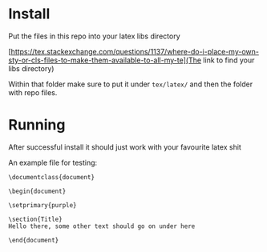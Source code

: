 # Install
Put the files in this repo into your latex libs directory

[https://tex.stackexchange.com/questions/1137/where-do-i-place-my-own-sty-or-cls-files-to-make-them-available-to-all-my-te](The link to find your libs directory)

Within that folder make sure to put it under `tex/latex/` and then the folder with repo files.

# Running
After successful install it should just work with your favourite latex shit

An example file for testing:
```
\documentclass{document}

\begin{document}

\setprimary{purple}

\section{Title}
Hello there, some other text should go on under here

\end{document}
```